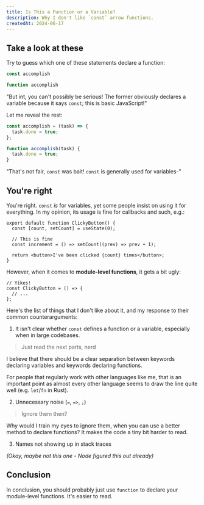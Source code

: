 ```yaml
---
title: Is This a Function or a Variable?
description: Why I don't like `const` arrow functions.
createdAt: 2024-06-17
---
```


## Take a look at these

Try to guess which one of these statements declare a function:

```js
const accomplish

function accomplish
```

"But int, you can't possibly be serious! The former obviously declares a
variable because it says `const`; this is basic JavaScript!"

Let me reveal the rest:

```js
const accomplish = (task) => {
  task.done = true;
};

function accomplish(task) {
  task.done = true;
}
```

"That's not fair, `const` was bait! `const` is generally used for variables-"

## You're right

You're right. `const` _is_ for variables, yet some people insist on using it for
everything. In my opinion, its usage is fine for callbacks and such, e.g.:

```tsx
export default function ClickyButton() {
  const [count, setCount] = useState(0);

  // This is fine
  const increment = () => setCount((prev) => prev + 1);

  return <button>I've been clicked {count} times</button>;
}
```

However, when it comes to **module-level functions**, it gets a bit ugly:

```tsx
// Yikes!
const ClickyButton = () => {
  // ...
};
```

Here's the list of things that I don't like about it, and my response to their
common counterarguments:

1. It isn't clear whether `const` defines a function or a variable, especially
  when in large codebases.

  > Just read the next parts, nerd

  I believe that there should be a clear separation between keywords declaring
  variables and keywords declaring functions.

  For people that regularly work with other languages like me, that is an
  important point as almost every other language seems to draw the line quite
  well (e.g. `let`/`fn` in Rust).

2. Unnecessary noise (`=`, `=>`, `;`)

  > Ignore them then?

  Why would I train my eyes to ignore them, when you can use a better method to
  declare functions? It makes the code a tiny bit harder to read.

3. Names not showing up in stack traces

  _(Okay, maybe not this one - Node figured this out already)_

## Conclusion

In conclusion, you should probably just use `function` to declare your
module-level functions. It's easier to read.
